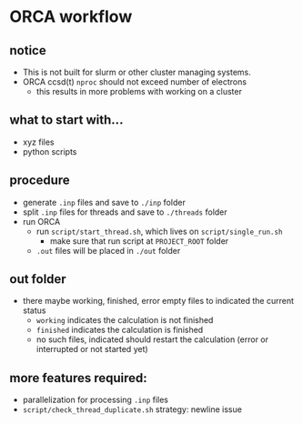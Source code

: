 # ORCA workflow



## notice

- This is not built for slurm or other cluster managing systems.
- ORCA ccsd(t) `nproc` should not exceed number of electrons
    - this results in more problems with working on a cluster




## what to start with...

- xyz files
- python scripts



## procedure

- generate `.inp` files and save to `./inp` folder
- split `.inp` files for threads and save to `./threads` folder
- run ORCA
    - run `script/start_thread.sh`, which lives on `script/single_run.sh`
        - make sure that run script at `PROJECT_ROOT` folder
    - `.out` files will be placed in `./out` folder



## out folder

- there maybe working, finished, error empty files to indicated the current status
    - `working` indicates the calculation is not finished
    - `finished` indicates the calculation is finished
    - no such files, indicated should restart the calculation (error or interrupted or not started yet)

## more features required:

- parallelization for processing `.inp` files
- `script/check_thread_duplicate.sh` strategy: newline issue

